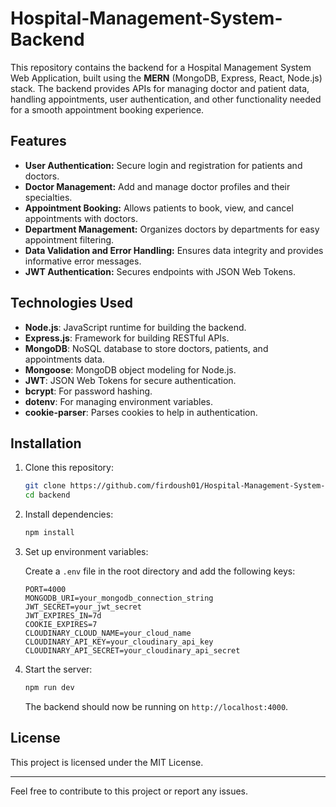 # Hospital-Management-System-Backend

This repository contains the backend for a Hospital Management System Web Application, built using the **MERN** (MongoDB, Express, React, Node.js) stack. The backend provides APIs for managing doctor and patient data, handling appointments, user authentication, and other functionality needed for a smooth appointment booking experience.

## Features

- **User Authentication:** Secure login and registration for patients and doctors.
- **Doctor Management:** Add and manage doctor profiles and their specialties.
- **Appointment Booking:** Allows patients to book, view, and cancel appointments with doctors.
- **Department Management:** Organizes doctors by departments for easy appointment filtering.
- **Data Validation and Error Handling:** Ensures data integrity and provides informative error messages.
- **JWT Authentication:** Secures endpoints with JSON Web Tokens.

## Technologies Used

- **Node.js**: JavaScript runtime for building the backend.
- **Express.js**: Framework for building RESTful APIs.
- **MongoDB**: NoSQL database to store doctors, patients, and appointments data.
- **Mongoose**: MongoDB object modeling for Node.js.
- **JWT**: JSON Web Tokens for secure authentication.
- **bcrypt**: For password hashing.
- **dotenv**: For managing environment variables.
- **cookie-parser**: Parses cookies to help in authentication.

## Installation

1. Clone this repository:

   ```bash
   git clone https://github.com/firdoush01/Hospital-Management-System-Backend.git
   cd backend
   ```

2. Install dependencies:

   ```bash
   npm install
   ```

3. Set up environment variables:

   Create a `.env` file in the root directory and add the following keys:

   ```plaintext
   PORT=4000
   MONGODB_URI=your_mongodb_connection_string
   JWT_SECRET=your_jwt_secret
   JWT_EXPIRES_IN=7d
   COOKIE_EXPIRES=7
   CLOUDINARY_CLOUD_NAME=your_cloud_name
   CLOUDINARY_API_KEY=your_cloudinary_api_key
   CLOUDINARY_API_SECRET=your_cloudinary_api_secret
   ```

4. Start the server:

   ```bash
   npm run dev
   ```

   The backend should now be running on `http://localhost:4000`.


## License

This project is licensed under the MIT License.

---

Feel free to contribute to this project or report any issues.